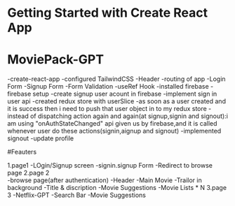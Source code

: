 # Getting Started with Create React App

# MoviePack-GPT

-create-react-app
-configured TailwindCSS
-Header
-routing of app
-Login Form
-Signup Form
-Form Validation
-useRef Hook
-installed firebase
-firebase setup
-create signup user acount in firebase
-implement sign in user api
-created redux store with userSlice
-as soon as a user created and it is success then i need to push that user object in to my redux store
-instead of dispatching action again and again(at signup,signin and signout):i am using "onAuthStateChanged"
api given us by firebase,and it is called whenever user do these actions(signin,aignup and signout)
-implemented signout
-update profile

#Feauters

1.page1
-LOgin/Signup screen
-signin.signup Form
-Redirect to browse page
2.page 2  
-browse page(after authentication)
-Header
-Main Movie
-Trailor in background
-Title & discription
-Movie Suggestions
-Movie Lists \* N
3.page 3
-Netflix-GPT
-Search Bar
-Movie Suggestions
